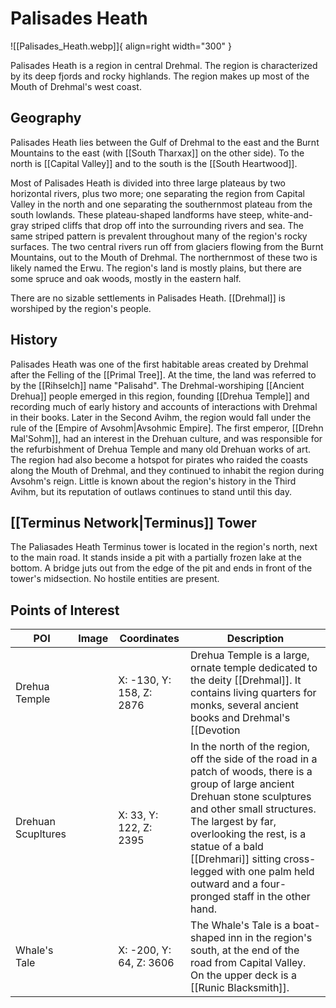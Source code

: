 # Palisades Heath

![[Palisades_Heath.webp]]{ align=right width="300" }

Palisades Heath is a region in central Drehmal. The region is characterized by its deep fjords and rocky highlands. The region makes up most of the Mouth of Drehmal's west coast.

## Geography

Palisades Heath lies between the Gulf of Drehmal to the east and the Burnt Mountains to the east (with [[South Tharxax]] on the other side). To the north is [[Capital Valley]] and to the south is the [[South Heartwood]].

Most of Palisades Heath is divided into three large plateaus by two horizontal rivers, plus two more; one separating the region from Capital Valley in the north and one separating the southernmost plateau from the south lowlands. These plateau-shaped landforms have steep, white-and-gray striped cliffs that drop off into the surrounding rivers and sea. The same striped pattern is prevalent throughout many of the region's rocky surfaces. The two central rivers run off from glaciers flowing from the Burnt Mountains, out to the Mouth of Drehmal. The northernmost of these two is likely named the Erwu. The region's land is mostly plains, but there are some spruce and oak woods, mostly in the eastern half.

There are no sizable settlements in Palisades Heath. [[Drehmal]] is worshiped by the region's people.

## History

Palisades Heath was one of the first habitable areas created by Drehmal after the Felling of the [[Primal Tree]]. At the time, the land was referred to by the [[Rihselch]] name "Palisahd". The Drehmal-worshiping [[Ancient Drehua]] people emerged in this region, founding [[Drehua Temple]] and recording much of early history and accounts of interactions with Drehmal in their books. Later in the Second Avihm, the region would fall under the rule of the [Empire of Avsohm|Avsohmic Empire]. The first emperor, [[Drehn Mal'Sohm]], had an interest in the Drehuan culture, and was responsible for the refurbishment of Drehua Temple and many old Drehuan works of art. The region had also become a hotspot for pirates who raided the coasts along the Mouth of Drehmal, and they continued to inhabit the region during Avsohm's reign. Little is known about the region's history in the Third Avihm, but its reputation of outlaws continues to stand until this day.

## [[Terminus Network|Terminus]] Tower

The Paliasades Heath Terminus tower is located in the region's north, next to the main road. It stands inside a pit with a partially frozen lake at the bottom. A bridge juts out from the edge of the pit and ends in front of the tower's midsection. No hostile entities are present.

## Points of Interest

| POI | Image | Coordinates | Description |
|-|-|-|-|
| Drehua Temple |  | X: -130, Y: 158, Z: 2876 | Drehua Temple is a large, ornate temple dedicated to the deity [[Drehmal]]. It contains living quarters for monks, several ancient books and Drehmal's [[Devotion|devotion]] altar. The temple was founded by the ancient Drehua, but it was renovated more than a millenium later with funds from the Avsohmic emperor Drehn Mal'Sohm. |
| Drehuan Scupltures |  | X: 33, Y: 122, Z: 2395 | In the north of the region, off the side of the road in a patch of woods, there is a group of large ancient Drehuan stone sculptures and other small structures. The largest by far, overlooking the rest, is a statue of a bald [[Drehmari]] sitting cross-legged with one palm held outward and a four-pronged staff in the other hand.
| Whale's Tale |  | X: -200, Y: 64, Z: 3606 | The Whale's Tale is a boat-shaped inn in the region's south, at the end of the road from Capital Valley. On the upper deck is a [[Runic Blacksmith]]. |
